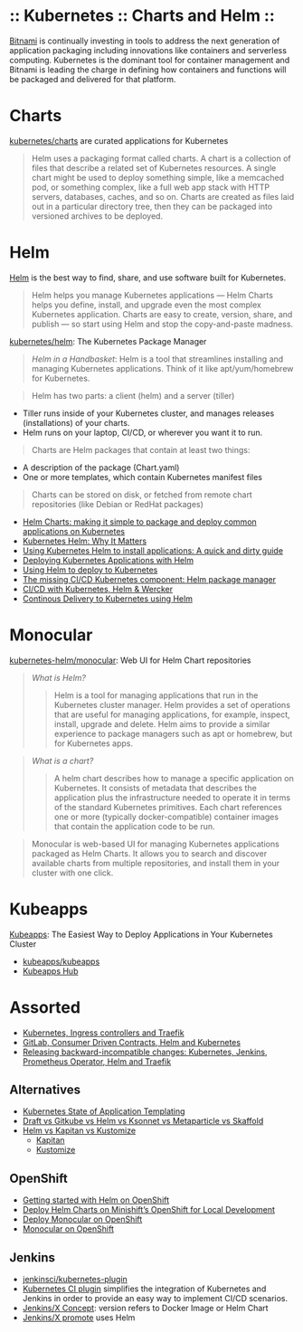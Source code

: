 :: Kubernetes :: Charts and Helm ::
===================================

[Bitnami](https://bitnami.com/kubernetes) is continually investing in tools to address the next generation of application packaging including innovations like containers and serverless computing. Kubernetes is the dominant tool for container management and Bitnami is leading the charge in defining how containers and functions will be packaged and delivered for that platform.

# Charts

[kubernetes/charts](https://github.com/kubernetes/charts) are curated applications for Kubernetes

> Helm uses a packaging format called charts. A chart is a collection of files that describe a related set of Kubernetes resources.
> A single chart might be used to deploy something simple, like a memcached pod, or something complex, like a full web app stack with HTTP servers, databases, caches, and so on.
> Charts are created as files laid out in a particular directory tree, then they can be packaged into versioned archives to be deployed.

# Helm

[Helm](https://helm.sh/) is the best way to find, share, and use software built for Kubernetes.
> Helm helps you manage Kubernetes applications — Helm Charts helps you define, install, and upgrade even the most complex Kubernetes application.
> Charts are easy to create, version, share, and publish — so start using Helm and stop the copy-and-paste madness.

[kubernetes/helm](https://github.com/kubernetes/helm): The Kubernetes Package Manager
> *Helm in a Handbasket*: Helm is a tool that streamlines installing and managing Kubernetes applications. Think of it like apt/yum/homebrew for Kubernetes.

> Helm has two parts: a client (helm) and a server (tiller)
* Tiller runs inside of your Kubernetes cluster, and manages releases (installations) of your charts.
* Helm runs on your laptop, CI/CD, or wherever you want it to run.
> Charts are Helm packages that contain at least two things:
* A description of the package (Chart.yaml)
* One or more templates, which contain Kubernetes manifest files
> Charts can be stored on disk, or fetched from remote chart repositories (like Debian or RedHat packages)

- [Helm Charts: making it simple to package and deploy common applications on Kubernetes](https://kubernetes.io/blog/2016/10/helm-charts-making-it-simple-to-package-and-deploy-apps-on-kubernetes/)
- [Kubernetes Helm: Why It Matters](https://platform9.com/blog/kubernetes-helm-why-it-matters/)
- [Using Kubernetes Helm to install applications: A quick and dirty guide](https://www.mirantis.com/blog/install-kubernetes-apps-helm/)
- [Deploying Kubernetes Applications with Helm](https://cloudacademy.com/blog/deploying-kubernetes-applications-with-helm/)
- [Using Helm to deploy to Kubernetes](https://daemonza.github.io/2017/02/20/using-helm-to-deploy-to-kubernetes/)
- [The missing CI/CD Kubernetes component: Helm package manager](https://medium.com/@gajus/the-missing-ci-cd-kubernetes-component-helm-package-manager-1fe002aac680)
- [CI/CD with Kubernetes, Helm & Wercker](https://www.slideshare.net/Diacode/cicd-with-kubernetes-helm-wercker-madscalability)
- [Continous Delivery to Kubernetes using Helm](https://www.slideshare.net/BitnamiMarketing/continous-delivery-to-kubernetes-using-helm)

# Monocular

[kubernetes-helm/monocular](https://github.com/kubernetes-helm/monocular): Web UI for Helm Chart repositories
> *What is Helm?*
>> Helm is a tool for managing applications that run in the Kubernetes cluster manager. Helm provides a set of operations that are useful for managing applications, for example, inspect, install, upgrade and delete. Helm aims to provide a similar experience to package managers such as apt or homebrew, but for Kubernetes apps.

> *What is a chart?*
>> A helm chart describes how to manage a specific application on Kubernetes. It consists of metadata that describes the application plus the infrastructure needed to operate it in terms of the standard Kubernetes primitives. Each chart references one or more (typically docker-compatible) container images that contain the application code to be run.

> Monocular is web-based UI for managing Kubernetes applications packaged as Helm Charts. It allows you to search and discover available charts from multiple repositories, and install them in your cluster with one click.

# Kubeapps

[Kubeapps](https://kubeapps.com/): The Easiest Way to Deploy Applications in Your Kubernetes Cluster

- [kubeapps/kubeapps](https://github.com/kubeapps/kubeapps)
- [Kubeapps Hub](https://hub.kubeapps.com/)

# Assorted

- [Kubernetes, Ingress controllers and Traefik](https://hackernoon.com/kubernetes-ingress-controllers-and-traefik-a32648a4ae95)
- [GitLab, Consumer Driven Contracts, Helm and Kubernetes](https://articles.microservices.com/gitlab-consumer-driven-contracts-helm-and-kubernetes-b7235a60a1cb)
- [Releasing backward-incompatible changes: Kubernetes, Jenkins, Prometheus Operator, Helm and Traefik](https://medium.com/capgemini-engineering/releasing-backward-incompatible-changes-kubernetes-jenkins-plugin-prometheus-operator-helm-self-6263ca61a1b1)

## Alternatives

- [Kubernetes State of Application Templating](https://blog.openshift.com/kubernetes-state-app-templating/)
- [Draft vs Gitkube vs Helm vs Ksonnet vs Metaparticle vs Skaffold](https://blog.hasura.io/draft-vs-gitkube-vs-helm-vs-ksonnet-vs-metaparticle-vs-skaffold-f5aa9561f948)
- [Helm vs Kapitan vs Kustomize](https://medium.com/@splisson/helm-vs-kapitan-vs-kustomize-1c14018faecc)
    - [Kapitan](https://github.com/deepmind/kapitan)
    - [Kustomize](https://github.com/kubernetes-sigs/kustomize)

## OpenShift

- [Getting started with Helm on OpenShift](https://blog.openshift.com/getting-started-helm-openshift/)
- [Deploy Helm Charts on Minishift’s OpenShift for Local Development](https://blog.openshift.com/deploy-helm-charts-minishifts-openshift-local-development/)
- [Deploy Monocular on OpenShift](https://blog.openshift.com/deploy-monocular-openshift/)
- [Monocular on OpenShift](https://medium.com/bitnami-perspectives/monocular-on-openshift-e4adf2b900c2)

## Jenkins

- [jenkinsci/kubernetes-plugin](https://github.com/jenkinsci/kubernetes-plugin)
- [Kubernetes CI plugin](https://github.com/jenkinsci/kubernetes-ci-plugin) simplifies the integration of Kubernetes and Jenkins in order to provide an easy way to implement CI/CD scenarios.
- [Jenkins/X Concept](https://jenkins-x.io/about/concepts/): version refers to Docker Image or Helm Chart
- [Jenkins/X promote](https://jenkins-x.io/about/features/#promotion) uses Helm
